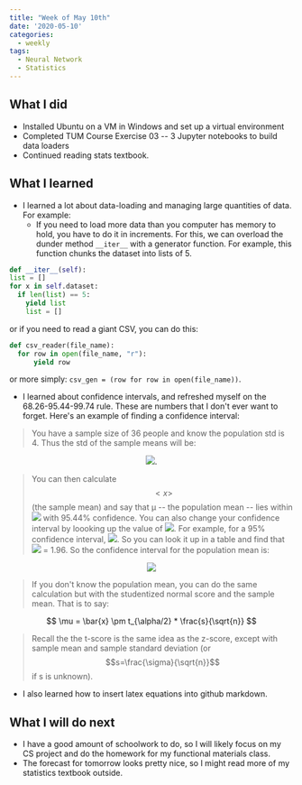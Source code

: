 ```yaml
---
title: "Week of May 10th"
date: '2020-05-10'
categories:
  - weekly
tags:
  - Neural Network
  - Statistics
---
```

<!--
header:
  overlay_image: /assets/images/header.jpg
  overlay_filter: 0.5 # same as adding an opacity of 0.5 to a black background
  caption: "Photo credit: [**Unsplash**](https://unsplash.com)"
  actions:
    - label: "More Info"
      url: "https://unsplash.com"
-->

## What I did

* Installed Ubuntu on a VM in Windows and set up a virtual environment
* Completed TUM Course Exercise 03 -- 3 Jupyter notebooks to build data loaders
* Continued reading stats textbook.

## What I learned

* I learned a lot about data-loading and managing large quantities of data. For example:
  * If you need to load more data than you computer has memory to hold, you have to do it in increments. For this, we can overload the dunder method ``__iter__`` with a generator function. For example, this function chunks the dataset into lists of 5.
  
```python
def __iter__(self):
list = []
for x in self.dataset:
  if len(list) == 5:
    yield list
    list = []
```

or if you need to read a giant CSV, you can do this:
  
  ```python
  def csv_reader(file_name):
    for row in open(file_name, "r"):
        yield row
  ```
  
  or more simply: ```csv_gen = (row for row in open(file_name))```.
  
  - I learned about confidence intervals, and refreshed myself on the 68.26-95.44-99.74 rule. These are numbers that I don't ever want to forget. Here's an example of finding a confidence interval:
  > You have a sample size of 36 people and know the population std is 4. Thus the std of the sample means will be:
  <p align="center">
  <img src="https://render.githubusercontent.com/render/math?math=\sigma_\bar{x} = \frac{\sigma}{\sqrt{n}} = \frac{4}{\sqrt{36}}">.
  </p>
  
   > You can then calculate $$<x>$$ (the sample mean) and say that μ -- the population mean -- lies within <img src="https://render.githubusercontent.com/render/math?math=\bar{x} \pm 2*\sigma_{\bar{x}}"> with 95.44% confidence. You can also change your confidence interval by loooking up the value of  <img src="https://render.githubusercontent.com/render/math?math=z_{\alpha/2}">. For example, for a 95% confidence interval,  <img src="https://render.githubusercontent.com/render/math?math=\alpha = 1 - .95">. So you can look it up in a table and find that <img src="https://render.githubusercontent.com/render/math?math=Z_{.5/2}"> = 1.96. So the confidence interval for the population mean is:
  <p align="center">
  <img src="https://render.githubusercontent.com/render/math?math=\mu = \bar{x} \pm Z_{\alpha/2} * \frac{\sigma}{\sqrt{n}}">
  </p>
  
  > If you don't know the population mean, you can do the same calculation but with the studentized normal score and the sample mean.
  That is to say:

  $$
  \mu = \bar{x} \pm t_{\alpha/2} * \frac{s}{\sqrt{n}}
  $$

  > Recall the the t-score is the same idea as the z-score, except with sample mean and sample standard deviation (or $$s=\frac{\sigma}{\sqrt{n}}$$ if s is unknown).
    <!-- <p align="center">
    <img src="https://render.githubusercontent.com/render/math?math=\mu = \bar{x} \pm t_{\alpha/2} * \frac{s}{\sqrt{n}}">
    </p> -->
  
* I also learned how to insert latex equations into github markdown.

## What I will do next

* I have a good amount of schoolwork to do, so I will likely focus on my CS project and do the homework for my functional materials class.
* The forecast for tomorrow looks pretty nice, so I might read more of my statistics textbook outside.
